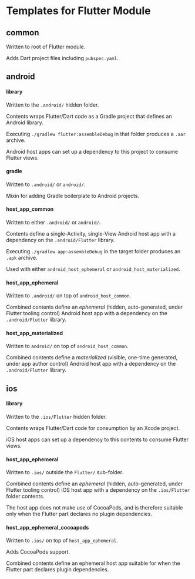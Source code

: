 # Templates for Flutter Module

## common

Written to root of Flutter module.

Adds Dart project files including `pubspec.yaml`.

## android

#### library

Written to the `.android/` hidden folder.

Contents wraps Flutter/Dart code as a Gradle project that defines an
Android library.

Executing `./gradlew flutter:assembleDebug` in that folder produces
a `.aar` archive.

Android host apps can set up a dependency to this project to consume
Flutter views.

#### gradle

Written to `.android/` or `android/`.

Mixin for adding Gradle boilerplate to Android projects.

#### host_app_common

Written to either `.android/` or `android/`.

Contents define a single-Activity, single-View Android host app
with a dependency on the `.android/Flutter` library.

Executing `./gradlew app:assembleDebug` in the target folder produces
an `.apk` archive.

Used with either `android_host_ephemeral` or `android_host_materialized`.

#### host_app_ephemeral

Written to `.android/` on top of `android_host_common`.

Combined contents define an *ephemeral* (hidden, auto-generated,
under Flutter tooling control) Android host app with a dependency on the
`.android/Flutter` library.

#### host_app_materialized

Written to `android/` on top of `android_host_common`.

Combined contents define a *materialized* (visible, one-time generated,
under app author control) Android host app with a dependency on the
`.android/Flutter` library.

## ios

#### library

Written to the `.ios/Flutter` hidden folder.

Contents wraps Flutter/Dart code for consumption by an Xcode project.

iOS host apps can set up a dependency to this contents to consume
Flutter views.

#### host_app_ephemeral

Written to `.ios/` outside the `Flutter/` sub-folder.

Combined contents define an *ephemeral* (hidden, auto-generated,
under Flutter tooling control) iOS host app with a dependency on the
`.ios/Flutter` folder contents.

The host app does not make use of CocoaPods, and is therefore
suitable only when the Flutter part declares no plugin dependencies.

#### host_app_ephemeral_cocoapods

Written to `.ios/` on top of `host_app_ephemeral`.
 
Adds CocoaPods support.

Combined contents define an ephemeral host app suitable for when the
Flutter part declares plugin dependencies.
